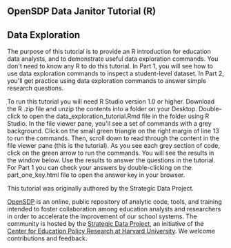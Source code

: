 ## OpenSDP Data Janitor Tutorial (R)
## Data Exploration

The purpose of this tutorial is to provide an R introduction for education data analysts, and to demonstrate useful data exploration commands. You don't need to know any R to do this tutorial. In Part 1, you will see how to use data exploration commands to inspect a student-level dataset. In Part 2, you'll get practice using data exploration commands to answer simple research questions.

To run this tutorial you will need R Studio version 1.0 or higher.
Download the R .zip file and unzip the contents into a folder on your Desktop.
Double-click to open the data_exploration_tutorial.Rmd file in the folder
using R Studio. In the file viewer pane, you'll see a set of commands with
a grey background. Click on the small green triangle on the right margin of
line 13 to run the commands. Then, scroll down to read through the content
in the file viewer pane (this is the tutorial). As you see each grey
section of code, click on the green arrow to run the commands. You will
see the results in the window below. Use the results to answer the
questions in the tutorial. For Part 1 you can check your answers by
double-clicking on the part_one_key.html file to open the answer key
in your browser.

This tutorial was originally authored by the Strategic Data Project.

[OpenSDP](https://opensdp.github.io) is an online, public repository of analytic
code, tools, and training intended to foster collaboration among education
analysts and researchers in order to accelerate the improvement of our school
systems. The community is hosted by the [Strategic Data Project](https://sdp.cepr.harvard.edu), an initiative of the [Center for Education Policy
Research at Harvard University](https://cepr.harvard.edu). We welcome contributions and feedback.
